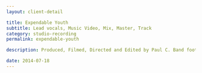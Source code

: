 ```yaml
---
layout: client-detail

title: Expendable Youth
subtitle: Lead vocals, Music Video, Mix, Master, Track
category: studio-recording
permalink: expendable-youth

description: Produced, Filmed, Directed and Edited by Paul C. Band footage filmed by Keith Ketchum. Paul C. on lead vocals NEED Story behind "Narcissist" video production.  More detail on the studio album recording, and in-the-studio photos. NEED "Color Me GreenCOLOR ME GREEN" SOUNDCLOUD LINK.

date: 2014-07-18
---
```

